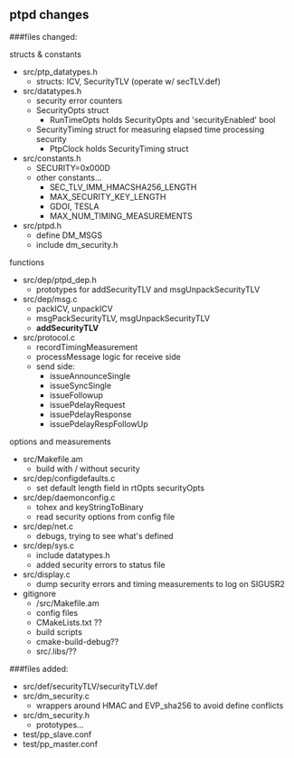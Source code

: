 ## ptpd changes

###files changed:

structs & constants

* src/ptp_datatypes.h
    * structs: ICV, SecurityTLV (operate w/ secTLV.def)
* src/datatypes.h
    * security error counters
    * SecurityOpts struct
        * RunTimeOpts holds SecurityOpts and 'securityEnabled' bool
    * SecurityTiming struct for measuring elapsed time processing security
        * PtpClock holds SecurityTiming struct 
* src/constants.h
    * SECURITY=0x000D
    * other constants...
        * SEC\_TLV\_IMM\_HMACSHA256\_LENGTH
	    * MAX\_SECURITY\_KEY\_LENGTH
	    * GDOI, TESLA
	    * MAX\_NUM\_TIMING\_MEASUREMENTS
* src/ptpd.h
    * define DM\_MSGS
    * include dm\_security.h 
<p></p>
functions

* src/dep/ptpd_dep.h
    * prototypes for addSecurityTLV and msgUnpackSecurityTLV
* src/dep/msg.c
    * packICV, unpackICV
    * msgPackSecurityTLV, msgUnpackSecurityTLV
    * **addSecurityTLV**
* src/protocol.c
    * recordTimingMeasurement
    * processMessage logic for receive side
    * send side:
        * issueAnnounceSingle
	    * issueSyncSingle
	    * issueFollowup
	    * issuePdelayRequest
	    * issuePdelayResponse
	    * issuePdelayRespFollowUp
<p></p>
options and measurements

* src/Makefile.am
    * build with / without security
* src/dep/configdefaults.c
    * set default length field in rtOpts securityOpts
* src/dep/daemonconfig.c
    * tohex and keyStringToBinary
    * read security options from config file
* src/dep/net.c
    * debugs, trying to see what's defined
* src/dep/sys.c
    * include datatypes.h
    * added security errors to status file
* src/display.c
    * dump security errors and timing measurements to log on SIGUSR2
* gitignore
    * /src/Makefile.am
    * config files
    * CMakeLists.txt ??
    * build scripts
    * cmake-build-debug??
    * src/.libs/??


###files added:

* src/def/securityTLV/securityTLV.def
* src/dm_security.c
    * wrappers around HMAC and EVP\_sha256 to avoid define conflicts
* src/dm_security.h
    * prototypes...
* test/pp_slave.conf
* test/pp_master.conf

